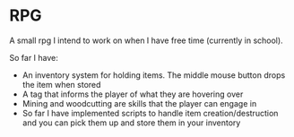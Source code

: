 # RPG

A small rpg I intend to work on when I have free time (currently in school).

So far I have: 
  - An inventory system for holding items. The middle mouse button drops the item when stored
  - A tag that informs the player of what they are hovering over
  - Mining and woodcutting are skills that the player can engage in
  - So far I have implemented scripts to handle item creation/destruction and you can pick them up and store them in your           inventory
